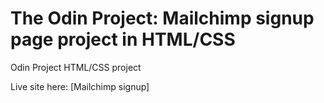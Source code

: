 # The Odin Project: Mailchimp signup page project in HTML/CSS
Odin Project HTML/CSS project

Live site here: [Mailchimp signup]
